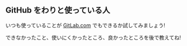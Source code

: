 ## GitHub をわりと使っている人
いつも使っていることが [GitLab.com](https://gitlab.com/) でもできるか試してみましょう!

できなかったこと、使いにくかったところ、良かったところを後で教えてね!
